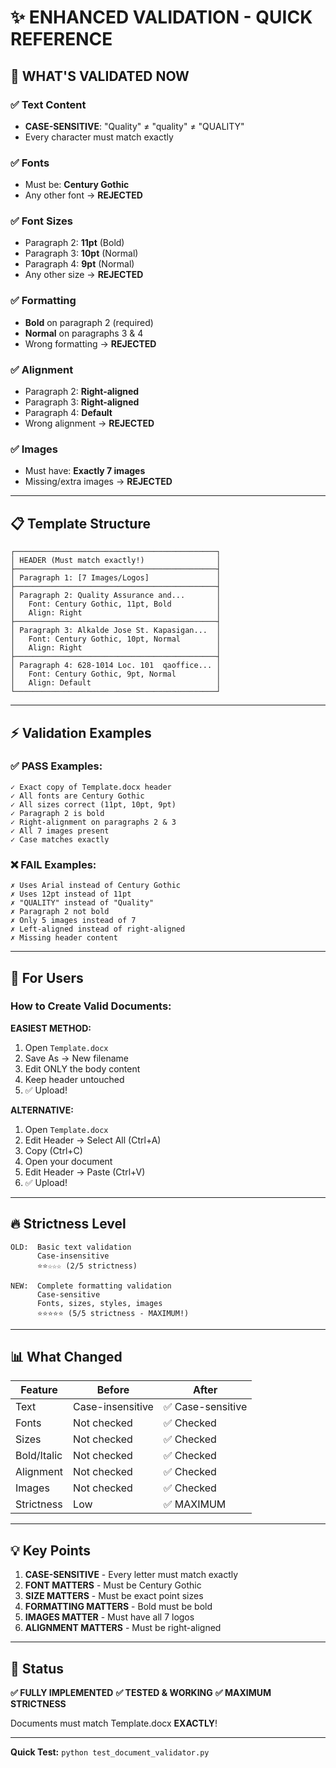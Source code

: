 # ✨ ENHANCED VALIDATION - QUICK REFERENCE

## 🎯 **WHAT'S VALIDATED NOW**

### ✅ **Text Content**
- **CASE-SENSITIVE**: "Quality" ≠ "quality" ≠ "QUALITY"
- Every character must match exactly

### ✅ **Fonts**
- Must be: **Century Gothic**
- Any other font → **REJECTED**

### ✅ **Font Sizes**
- Paragraph 2: **11pt** (Bold)
- Paragraph 3: **10pt** (Normal)
- Paragraph 4: **9pt** (Normal)
- Any other size → **REJECTED**

### ✅ **Formatting**
- **Bold** on paragraph 2 (required)
- **Normal** on paragraphs 3 & 4
- Wrong formatting → **REJECTED**

### ✅ **Alignment**
- Paragraph 2: **Right-aligned**
- Paragraph 3: **Right-aligned**
- Paragraph 4: **Default**
- Wrong alignment → **REJECTED**

### ✅ **Images**
- Must have: **Exactly 7 images**
- Missing/extra images → **REJECTED**

---

## 📋 **Template Structure**

```
┌─────────────────────────────────────────────┐
│ HEADER (Must match exactly!)                │
├─────────────────────────────────────────────┤
│ Paragraph 1: [7 Images/Logos]               │
├─────────────────────────────────────────────┤
│ Paragraph 2: Quality Assurance and...       │
│   Font: Century Gothic, 11pt, Bold          │
│   Align: Right                              │
├─────────────────────────────────────────────┤
│ Paragraph 3: Alkalde Jose St. Kapasigan...  │
│   Font: Century Gothic, 10pt, Normal        │
│   Align: Right                              │
├─────────────────────────────────────────────┤
│ Paragraph 4: 628-1014 Loc. 101  qaoffice... │
│   Font: Century Gothic, 9pt, Normal         │
│   Align: Default                            │
└─────────────────────────────────────────────┘
```

---

## ⚡ **Validation Examples**

### ✅ **PASS Examples:**
```
✓ Exact copy of Template.docx header
✓ All fonts are Century Gothic
✓ All sizes correct (11pt, 10pt, 9pt)
✓ Paragraph 2 is bold
✓ Right-alignment on paragraphs 2 & 3
✓ All 7 images present
✓ Case matches exactly
```

### ❌ **FAIL Examples:**
```
✗ Uses Arial instead of Century Gothic
✗ Uses 12pt instead of 11pt
✗ "QUALITY" instead of "Quality"
✗ Paragraph 2 not bold
✗ Only 5 images instead of 7
✗ Left-aligned instead of right-aligned
✗ Missing header content
```

---

## 🚀 **For Users**

### **How to Create Valid Documents:**

**EASIEST METHOD:**
1. Open `Template.docx`
2. Save As → New filename
3. Edit ONLY the body content
4. Keep header untouched
5. ✅ Upload!

**ALTERNATIVE:**
1. Open `Template.docx`
2. Edit Header → Select All (Ctrl+A)
3. Copy (Ctrl+C)
4. Open your document
5. Edit Header → Paste (Ctrl+V)
6. ✅ Upload!

---

## 🔥 **Strictness Level**

```
OLD:  Basic text validation
      Case-insensitive
      ⭐⭐☆☆☆ (2/5 strictness)

NEW:  Complete formatting validation
      Case-sensitive
      Fonts, sizes, styles, images
      ⭐⭐⭐⭐⭐ (5/5 strictness - MAXIMUM!)
```

---

## 📊 **What Changed**

| Feature | Before | After |
|---------|--------|-------|
| Text | Case-insensitive | ✅ Case-sensitive |
| Fonts | Not checked | ✅ Checked |
| Sizes | Not checked | ✅ Checked |
| Bold/Italic | Not checked | ✅ Checked |
| Alignment | Not checked | ✅ Checked |
| Images | Not checked | ✅ Checked |
| Strictness | Low | ✅ MAXIMUM |

---

## 💡 **Key Points**

1. **CASE-SENSITIVE** - Every letter must match exactly
2. **FONT MATTERS** - Must be Century Gothic
3. **SIZE MATTERS** - Must be exact point sizes
4. **FORMATTING MATTERS** - Bold must be bold
5. **IMAGES MATTER** - Must have all 7 logos
6. **ALIGNMENT MATTERS** - Must be right-aligned

---

## 🎉 **Status**

**✅ FULLY IMPLEMENTED**
**✅ TESTED & WORKING**
**✅ MAXIMUM STRICTNESS**

Documents must match Template.docx **EXACTLY**!

---

**Quick Test:** `python test_document_validator.py`
